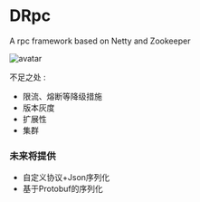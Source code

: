 # DRpc
A rpc  framework based on  Netty and Zookeeper

![avatar](https://camo.githubusercontent.com/78c42a3e3d50b3dc363b3a76335f52f9f53a2b93/68747470733a2f2f67772e616c697061796f626a656374732e636f6d2f7a6f732f6e656d6f7061696e7465725f70726f642f63656365666661382d643062662d346132612d613537612d3239393835343462336438612f736f6661737461636b2d736f66612d7270632d656e5f55532f7265736f75726365732d686f6d655f312e706e67)

不足之处 :
- 限流、熔断等降级措施
- 版本灰度
- 扩展性
- 集群


### 未来将提供
- 自定义协议+Json序列化
- 基于Protobuf的序列化
